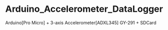 # Arduino_Accelerometer_DataLogger
Arduino[Pro Micro] + 3-axis Accelerometer[ADXL345] GY-291 + SDCard
